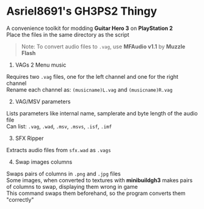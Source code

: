 # Asriel8691's GH3PS2 Thingy

A convenience toolkit for modding **Guitar Hero 3** on **PlayStation 2**  
Place the files in the same directory as the script

> Note: To convert audio files to `.vag`, use **MFAudio v1.1** by **Muzzle Flash**

1. VAGs 2 Menu music

Requires two `.vag` files, one for the left channel and one for the right channel  
Rename each channel as: `(musicname)L.vag` and `(musicname)R.vag`

2. VAG/MSV parameters

Lists parameters like internal name, samplerate and byte length of the audio file  
Can list: `.vag`, `.wad`, `.msv`, `.msvs`, `.isf`, `.imf`

3. SFX Ripper

Extracts audio files from `sfx.wad` as `.vags`

4. Swap images columns

Swaps pairs of columns in `.png` and `.jpg` files  
Some images, when converted to textures with **minibuildgh3** makes pairs of columns to swap, displaying them wrong in game  
This command swaps them beforehand, so the program converts them "correctly"
